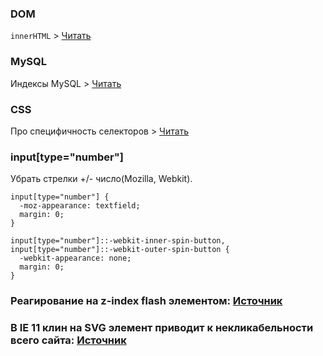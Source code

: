 ### DOM
`innerHTML` > [Читать](http://innerhtml.ru/)

### MySQL
Индексы MySQL > [Читать](http://ruhighload.com/post/%D0%A0%D0%B0%D0%B1%D0%BE%D1%82%D0%B0+%D1%81+%D0%B8%D0%BD%D0%B4%D0%B5%D0%BA%D1%81%D0%B0%D0%BC%D0%B8+%D0%B2+MySQL)

### CSS
Про специфичность селекторов > [Читать](http://sixrevisions.com/css/css-specificity/)

### input[type="number"]

Убрать стрелки +/- число(Mozilla, Webkit).

    input[type="number"] {
      -moz-appearance: textfield;
      margin: 0;
    }
    
    input[type="number"]::-webkit-inner-spin-button,
    input[type="number"]::-webkit-outer-spin-button {
      -webkit-appearance: none;
      margin: 0;
    }

### Реагирование на z-index flash элементом: [Источник](http://blog.slightlymore.co.uk/flash-and-the-z-index-problem-solved/)


### В IE 11 клин на SVG элемент приводит к некликабельности всего сайта: [Источник](https://connect.microsoft.com/IE/feedback/details/796745/mouse-events-are-not-delivered-at-all-anymore-when-inside-an-svg-a-use-is-removed-from-the-dom)
